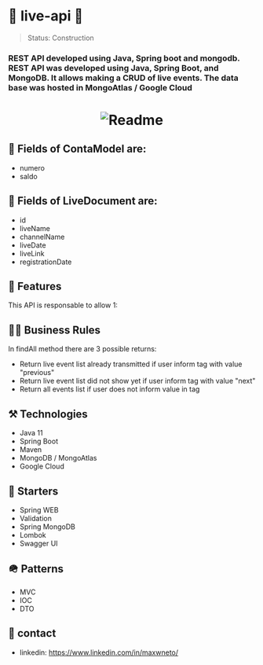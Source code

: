 # 🚧 live-api 🚧


> Status: Construction

### REST API developed using Java, Spring boot and mongodb. REST API was developed using Java, Spring Boot, and MongoDB. It allows making a CRUD of live events. The data base was hosted in MongoAtlas / Google Cloud

<h1 align="center">
  <img alt="Readme" title="Readme" src="https://user-images.githubusercontent.com/87916631/168206876-0045545a-3f64-4975-829a-b99d5d1dc510.png"/>
</h1>


## 🔘 Fields of ContaModel are:
+ numero
+ saldo


## 🔘 Fields of LiveDocument are:
+ id
+ liveName
+ channelName
+ liveDate
+ liveLink
+ registrationDate

## 📔 Features
This API is responsable to allow 1:

## 🤝🏽 Business Rules
In findAll method there are 3 possible returns:
+ Return live event list already transmitted if user inform tag with value "previous"
+ Return live event list did not show yet if user inform tag with value "next"
+ Return all events list if user does not inform value in tag

## ⚒️ Technologies
+ Java 11
+ Spring Boot
+ Maven
+ MongoDB / MongoAtlas
+ Google Cloud

## 🌱 Starters
+ Spring WEB
+ Validation
+ Spring MongoDB
+ Lombok
+ Swagger UI

## 🪖 Patterns
+ MVC
+ IOC
+ DTO

## 📲 contact
+ linkedin: https://www.linkedin.com/in/maxwneto/
